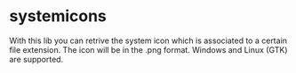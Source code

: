 # systemicons
With this lib you can retrive the system icon which is associated 
to a certain file extension. The icon will be in the .png format. 
Windows and Linux (GTK) are supported.
